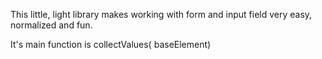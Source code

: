 This little, light library makes working with form and input field very easy, normalized and fun.

It's main function is collectValues( baseElement)